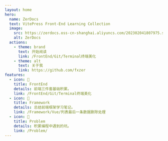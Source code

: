 ```yaml
---
layout: home
hero:
  name: ZerDocs
  text: VitePress Front-End Learning Collection
  image:
    src: https://zerdocs.oss-cn-shanghai.aliyuncs.com/202302041807975.svg
    alt: ZerDocs
  actions:
    - theme: brand
      text: 开始阅读
      link: /FrontEnd/Git/Terminal终端美化
    - theme: alt
      text: 关于我
      link: https://github.com/fxzer
features:
  - icon: 🎨
    title: FrontEnd
    details: 前端三件套基础积累。
    link: /FrontEnd/Git/Terminal终端美化
  - icon: 🚚
    title: Framework
    details: 总结前端框架学习笔记。
    link: /Framework/Vue/列表最后一条数据删除处理
  - icon: 📝
    title: Problem
    details: 积累编程中遇到的坑。
    link: /Problem/
---
```


<script setup>
  const projects = {
  Vue: [
    {
      name: 'Json Viewer',
      link: 'https://github.com/fxzer/json-viewer',
      desc: 'JSON 可视化网站',
      site: 'https://fxzer.github.io/json-viewer'
    },
    {
      name: 'x-admin',
      link: 'https://github.com/fxzer/x-admin',
      desc: 'Vue3后台管理系统模板',
      site: 'https://x-admin-iota.vercel.app'
    },
    {
      name: 'funny-canvas',
      link: 'https://github.com/fxzer/funny-canvas',
      desc: '有趣的 Canvas 案例',
      site: 'https://fxzer.github.io/funny-canvas'
    },
    {
      name: 'dir-vis',
      link: 'https://github.com/fxzer/dir-vis',
      desc: '纯前端目录可视化',
      site: 'https://fxzer.github.io/dir-vis'
    },
    {
      name: 'network-topology-graph',
      link: 'https://github.com/fxzer/network-topology-graph',
      desc: '网络拓扑图',
      site: 'https://fxzer.github.io/network-topology-graph',
    },
    {
      name: 'wyy-music-vue2',
      link: 'https://github.com/fxzer/wyy-music-vue2',
      desc: '仿网易云音乐(Vue2)',
      site: ''
    },
      {
        name: 'tailwindcss-showcase',
        link: 'https://github.com/fxzer/tailwindcss-showcase',
        desc: 'Tailwind CSS 案例一比一模仿',
        site:'https://fxzer.github.io/tailwindcss-showcase/#/',
      },
      {
        name: 'apple-site',
        link: 'https://github.com/fxzer/apple-site',
        desc: 'Apple 官网模仿练习',
        site: 'https://fxzer.github.io/apple-site'
      }
  ],
  Nuxt: [
    {
      name: 'github-trends',
      link: 'https://github.com/fxzer/github-trends',
      desc: 'Github 趋势榜单速览网站',
      site: 'https://fxzer.github.io/github-trends',
    },
    {
      name: 'digital-huarong-road',
      link: 'https://github.com/fxzer/digital-huarong-road',
      desc: '数字华容道游戏',
      site: 'https://fxzer.github.io/digital-huarong-road',
    },
    {
      name: 'nuxt-hk',
      link: 'https://github.com/fxzer/nuxt-hk',
      desc: 'Nuxt 版 HackerNews 网站',
      site: 'https://nuxt-hk-one.vercel.app',
    }
  ],
  TypeScript: [
    {
      name: 'fxzer/utils',
      link: 'https://github.com/fxzer/utils',
      desc: '常用工具函数集合',
      site: ''
    },
    {
      name: 'Vitesse Dark Custom',
      link: 'https://github.com/antfu/vscode-theme-vitesse.git',
      desc: '继承自 Vitesse Theme 自定义的 VS Code 主题',
      site: 'https://marketplace.visualstudio.com/items?itemName=fxzer.theme-vitesse-dark-custom',
    },
    {
      name: 'fxzer/fxr-cli',
      link: 'https://github.com/fxzer/fxr-cli',
      desc: '自定义的脚手架，用于快速搭建项目',
      site: 'https://www.npmjs.com/package/fxr-cli',
    }
  ],
  Electron: [
    {
      name: 'electron-dark-light-joint',
      link: 'https://github.com/fxzer/electron-dark-light-joint',
      desc: '亮暗图片拼接工具',
      site: ''
    }
  ],
  React: [
    {
      name: 'x-admin-react',
      link: 'https://github.com/fxzer/x-admin-react',
      desc: '...',
      site: ''
    }
  ]
};
</script>
<ListProjects :projects="projects" />
